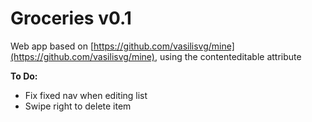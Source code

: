 Groceries v0.1
===============

Web app based on [https://github.com/vasilisvg/mine](https://github.com/vasilisvg/mine), using the contenteditable attribute

**To Do:** 
  - Fix fixed nav when editing list
  - Swipe right to delete item
